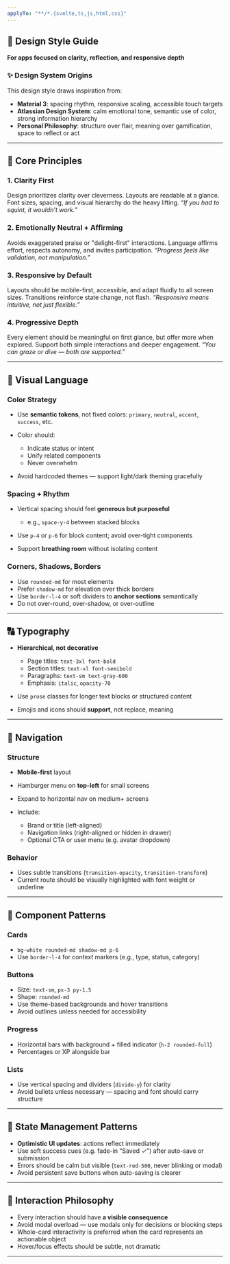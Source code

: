 ```yaml
---
applyTo: "**/*.{svelte,ts,js,html,css}"
---
```


## 🧭 Design Style Guide

**For apps focused on clarity, reflection, and responsive depth**

### ✨ Design System Origins

This design style draws inspiration from:

* **Material 3**: spacing rhythm, responsive scaling, accessible touch targets
* **Atlassian Design System**: calm emotional tone, semantic use of color, strong information hierarchy
* **Personal Philosophy**: structure over flair, meaning over gamification, space to reflect or act

---

## 🎯 Core Principles

### 1. **Clarity First**

Design prioritizes clarity over cleverness. Layouts are readable at a glance. Font sizes, spacing, and visual hierarchy do the heavy lifting.
*“If you had to squint, it wouldn’t work.”*

### 2. **Emotionally Neutral + Affirming**

Avoids exaggerated praise or "delight-first" interactions. Language affirms effort, respects autonomy, and invites participation.
*“Progress feels like validation, not manipulation.”*

### 3. **Responsive by Default**

Layouts should be mobile-first, accessible, and adapt fluidly to all screen sizes. Transitions reinforce state change, not flash.
*“Responsive means intuitive, not just flexible.”*

### 4. **Progressive Depth**

Every element should be meaningful on first glance, but offer more when explored. Support both simple interactions and deeper engagement.
*“You can graze or dive — both are supported.”*

---

## 🎨 Visual Language

### Color Strategy

* Use **semantic tokens**, not fixed colors: `primary`, `neutral`, `accent`, `success`, etc.
* Color should:

  * Indicate status or intent
  * Unify related components
  * Never overwhelm
* Avoid hardcoded themes — support light/dark theming gracefully

### Spacing + Rhythm

* Vertical spacing should feel **generous but purposeful**

  * e.g., `space-y-4` between stacked blocks
* Use `p-4` or `p-6` for block content; avoid over-tight components
* Support **breathing room** without isolating content

### Corners, Shadows, Borders

* Use `rounded-md` for most elements
* Prefer `shadow-md` for elevation over thick borders
* Use `border-l-4` or soft dividers to **anchor sections** semantically
* Do not over-round, over-shadow, or over-outline

---

## 🔠 Typography

* **Hierarchical, not decorative**

  * Page titles: `text-3xl font-bold`
  * Section titles: `text-xl font-semibold`
  * Paragraphs: `text-sm text-gray-600`
  * Emphasis: `italic`, `opacity-70`
* Use `prose` classes for longer text blocks or structured content
* Emojis and icons should **support**, not replace, meaning

---

## 🧭 Navigation

### Structure

* **Mobile-first** layout
* Hamburger menu on **top-left** for small screens
* Expand to horizontal nav on medium+ screens
* Include:

  * Brand or title (left-aligned)
  * Navigation links (right-aligned or hidden in drawer)
  * Optional CTA or user menu (e.g. avatar dropdown)

### Behavior

* Uses subtle transitions (`transition-opacity`, `transition-transform`)
* Current route should be visually highlighted with font weight or underline

---

## 🧩 Component Patterns

### Cards

* `bg-white rounded-md shadow-md p-6`
* Use `border-l-4` for context markers (e.g., type, status, category)

### Buttons

* Size: `text-sm`, `px-3 py-1.5`
* Shape: `rounded-md`
* Use theme-based backgrounds and hover transitions
* Avoid outlines unless needed for accessibility

### Progress

* Horizontal bars with background + filled indicator (`h-2 rounded-full`)
* Percentages or XP alongside bar

### Lists

* Use vertical spacing and dividers (`divide-y`) for clarity
* Avoid bullets unless necessary — spacing and font should carry structure

---

## 🔁 State Management Patterns

* **Optimistic UI updates**: actions reflect immediately
* Use soft success cues (e.g. fade-in “Saved ✓”) after auto-save or submission
* Errors should be calm but visible (`text-red-500`, never blinking or modal)
* Avoid persistent save buttons when auto-saving is clearer

---

## 🧠 Interaction Philosophy

* Every interaction should have **a visible consequence**
* Avoid modal overload — use modals only for decisions or blocking steps
* Whole-card interactivity is preferred when the card represents an actionable object
* Hover/focus effects should be subtle, not dramatic

---
